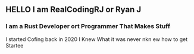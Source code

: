 <h2>HELLO I am RealCodingRJ or Ryan J</h2> <h3>I am a Rust Developer ort Programmer That Makes Stuff</h3>

I started Cofing back in 2020 I Knew What it was never nkn ew how to get Startee

